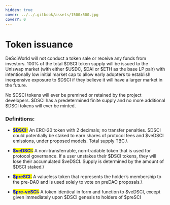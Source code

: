 ```yaml
---
hidden: true
cover: ../../.gitbook/assets/1500x500.jpg
coverY: 0
---
```


# Token issuance

DeSciWorld will not conduct a token sale or receive any funds from investors. 100% of the total $DSCI token supply will be issued to the Uniswap market (with either $USDC, $DAI or $ETH as the base LP pair) with intentionally low initial market cap to allow early adopters to establish inexpensive exposure to $DSCI if they believe it will have a larger market in the future.

No $DSCI tokens will ever be premined or retained by the project developers. $DSCI has a predetermined finite supply and no more additional $DSCI tokens will ever be minted.

### Definitions:&#x20;

* <mark style="color:blue;">**$DSCI:**</mark> An ERC-20 token with 2 decimals; no transfer penalties. $DSCI could potentially be staked to earn shares of protocol fees and $veDSCI emissions, under proposed models. Total supply TBC.\

* <mark style="color:blue;">**$veDSCI:**</mark> A non-transferrable, non-tradable token that is used for protocol governance. If a user unstakes their $DSCI tokens, they will lose their accumulated $veDSCI. Supply is determined by the amount of $DSCI staked.\

* <mark style="color:blue;">**$preSCI:**</mark> A valueless token that represents the holder’s membership to the pre-DAO and is used solely to vote on preDAO proposals.\

* <mark style="color:blue;">**$pre-veSCI:**</mark> A token identical in form and function to $veDSCI, except given immediately upon $DSCI genesis to holders of $preSCI

